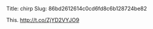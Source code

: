 Title: chirp
Slug: 86bd2612614c0cd6fd8c6b128724be82

This. <a href="http://t.co/ZjYD2VYJO9">http://t.co/ZjYD2VYJO9</a>
